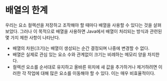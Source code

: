 # 배열의 한계

우리는 요소 컬렉션을 저장하고 조작해야 할 때마다 배열을 사용할 수 있다는 것을 살펴보았다. 그러나 이 목적으로 배열을 사용하면 Java에서 배열이 처리되는 방식과 관련된 몇 가지 제한 사항이 나타난다.
- 배열의 차원(크기)는 배열이 생성되는 순간 결정되며 나중에 변경할 수 없다.
- 배열은 실제로 관심 있는 요소 수와 관계없이 크기는 비례하는 메모리 양을 차지한다.
- 컬렉션 요소를 순서대로 유지하고 올바른 위치에 새 값을 추가하거나 제거하려면 이러한 각 작업에 대해 많은 요소를 이동해야 할 수 있다. 이는 매우 비효율적이다.